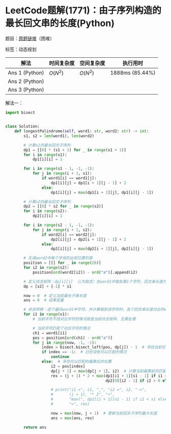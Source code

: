 # LeetCode题解(1771)：由子序列构造的最长回文串的长度(Python)

题目：[原题链接](https://leetcode-cn.com/problems/maximize-palindrome-length-from-subsequences/)（困难）

标签：动态规划

| 解法           | 时间复杂度 | 空间复杂度 | 执行用时        |
| -------------- | ---------- | ---------- | --------------- |
| Ans 1 (Python) | $O(N^2)$   | $O(N^2)$   | 1888ms (85.44%) |
| Ans 2 (Python) |            |            |                 |
| Ans 3 (Python) |            |            |                 |

解法一：

```python
import bisect


class Solution:
    def longestPalindrome(self, word1: str, word2: str) -> int:
        s1, s2 = len(word1), len(word2)

        # 计算s1的最长回文子序列
        dp1 = [[0] * (s1 + 1) for _ in range(s1 + 1)]
        for i in range(s1):
            dp1[i][i] = 1

        for i in range(s1 - 1, -1, -1):
            for j in range(i + 1, s1):
                if word1[i] == word1[j]:
                    dp1[i][j] = dp1[i + 1][j - 1] + 2
                else:
                    dp1[i][j] = max(dp1[i + 1][j], dp1[i][j - 1])

        # 计算s2的最长回文子序列
        dp2 = [[0] * s2 for _ in range(s2)]
        for i in range(s2):
            dp2[i][i] = 1

        for i in range(s2 - 1, -1, -1):
            for j in range(i + 1, s2):
                if word2[i] == word2[j]:
                    dp2[i][j] = dp2[i + 1][j - 1] + 2
                else:
                    dp2[i][j] = max(dp2[i + 1][j], dp2[i][j - 1])

        # 生成word2中每个字母的出现位置列表
        position = [[] for _ in range(26)]
        for i2 in range(s2):
            position[ord(word2[i2]) - ord("a")].append(i2)

        # 定义状态矩阵：dp[i][j] （i为隐式）在word1中取到第i个字符，回文串长度为j时，word2被取到的最靠后的字符位置
        dp = [s2] + [-1] * s1

        now = 0  # 定义当前最长子串长度
        ans = 0  # 结果变量

        # 状态转移：逐个遍历word1中字符，并计算取到该字符时，各个回文串长度对应的word2被取到的最靠后的位置
        for i1 in range(s1):
            # 当前字符不找对应字符的情况就是当前状态矩阵，无需处理

            # 当前字符匹配了对应字符的情况
            ch1 = word1[i1]
            pos = position[ord(ch1) - ord("a")]
            for j in range(now, -1, -1):
                index = bisect.bisect_left(pos, dp[j]) - 1  # 寻找当前位置的最近匹配字符位置
                if index == -1:  # 已经没有可以匹配的情况
                    continue
                else:  # 寻找可以匹配的最靠后的位置
                    i2 = pos[index]
                    dp[j + 1] = max(dp[j + 1], i2)  # 计算当前最靠前的匹配位置
                    res = (j + 1) * 2 + max(dp1[i1 + 1][s1 - 1] if i1 < s1 else 0,
                                            dp2[0][i2 - 1] if i2 > 0 else 0)  # 计算当前匹配情况的最大结果

                    # print("i1 =", i1, ",", "i2 =", i2, "->",
                    #       (j + 1), "* 2", "+",
                    #       "max(", dp1[i1 + 1][s1 - 1] if i1 < s1 else 0, ",", dp2[0][i2 - 1] if i2 > 0 else 0, ")",
                    #       "=", res)

                    now = max(now, j + 1)  # 更新当前回文子序列最大长度
                    ans = max(ans, res)

        return ans
```

